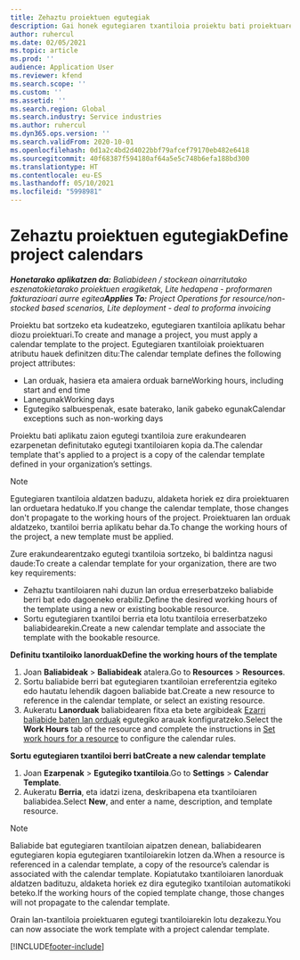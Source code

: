 ```yaml
---
title: Zehaztu proiektuen egutegiak
description: Gai honek egutegiaren txantiloia proiektu bati proiektuaren egutegia jarraitzeko nola aplikatu jakiteko informazioa eskaintzen du.
author: ruhercul
ms.date: 02/05/2021
ms.topic: article
ms.prod: ''
audience: Application User
ms.reviewer: kfend
ms.search.scope: ''
ms.custom: ''
ms.assetid: ''
ms.search.region: Global
ms.search.industry: Service industries
ms.author: ruhercul
ms.dyn365.ops.version: ''
ms.search.validFrom: 2020-10-01
ms.openlocfilehash: 0d1a2c4bd2d4022bbf79afcef79170eb482e6418
ms.sourcegitcommit: 40f68387f594180af64a5e5c748b6efa188bd300
ms.translationtype: HT
ms.contentlocale: eu-ES
ms.lasthandoff: 05/10/2021
ms.locfileid: "5998981"
---
```

# <a name="define-project-calendars"></a><span data-ttu-id="67c80-103">Zehaztu proiektuen egutegiak</span><span class="sxs-lookup"><span data-stu-id="67c80-103">Define project calendars</span></span>

<span data-ttu-id="67c80-104">_**Honetarako aplikatzen da:** Baliabideen / stockean oinarritutako eszenatokietarako proiektuen eragiketak, Lite hedapena - proformaren fakturazioari aurre egitea_</span><span class="sxs-lookup"><span data-stu-id="67c80-104">_**Applies To:** Project Operations for resource/non-stocked based scenarios, Lite deployment - deal to proforma invoicing_</span></span>

<span data-ttu-id="67c80-105">Proiektu bat sortzeko eta kudeatzeko, egutegiaren txantiloia aplikatu behar diozu proiektuari.</span><span class="sxs-lookup"><span data-stu-id="67c80-105">To create and manage a project, you must apply a calendar template to the project.</span></span> <span data-ttu-id="67c80-106">Egutegiaren txantiloiak proiektuaren atributu hauek definitzen ditu:</span><span class="sxs-lookup"><span data-stu-id="67c80-106">The calendar template defines the following project attributes:</span></span>

- <span data-ttu-id="67c80-107">Lan orduak, hasiera eta amaiera orduak barne</span><span class="sxs-lookup"><span data-stu-id="67c80-107">Working hours, including start and end time</span></span>
- <span data-ttu-id="67c80-108">Lanegunak</span><span class="sxs-lookup"><span data-stu-id="67c80-108">Working days</span></span>
- <span data-ttu-id="67c80-109">Egutegiko salbuespenak, esate baterako, lanik gabeko egunak</span><span class="sxs-lookup"><span data-stu-id="67c80-109">Calendar exceptions such as non-working days</span></span>

<span data-ttu-id="67c80-110">Proiektu bati aplikatu zaion egutegi txantiloia zure erakundearen ezarpenetan definitutako egutegi txantiloiaren kopia da.</span><span class="sxs-lookup"><span data-stu-id="67c80-110">The calendar template that's applied to a project is a copy of the calendar template defined in your organization’s settings.</span></span>

> [!NOTE]
> <span data-ttu-id="67c80-111">Egutegiaren txantiloia aldatzen baduzu, aldaketa horiek ez dira proiektuaren lan orduetara hedatuko.</span><span class="sxs-lookup"><span data-stu-id="67c80-111">If you change the calendar template, those changes don't propagate to the working hours of the project.</span></span> <span data-ttu-id="67c80-112">Proiektuaren lan orduak aldatzeko, txantiloi berria aplikatu behar da.</span><span class="sxs-lookup"><span data-stu-id="67c80-112">To change the working hours of the project, a new template must be applied.</span></span>

<span data-ttu-id="67c80-113">Zure erakundearentzako egutegi txantiloia sortzeko, bi baldintza nagusi daude:</span><span class="sxs-lookup"><span data-stu-id="67c80-113">To create a calendar template for your organization, there are two key requirements:</span></span>

- <span data-ttu-id="67c80-114">Zehaztu txantiloiaren nahi duzun lan ordua erreserbatzeko baliabide berri bat edo dagoeneko erabiliz.</span><span class="sxs-lookup"><span data-stu-id="67c80-114">Define the desired working hours of the template using a new or existing bookable resource.</span></span>
- <span data-ttu-id="67c80-115">Sortu egutegiaren txantiloi berria eta lotu txantiloia erreserbatzeko baliabidearekin.</span><span class="sxs-lookup"><span data-stu-id="67c80-115">Create a new calendar template and associate the template with the bookable resource.</span></span>

<span data-ttu-id="67c80-116">**Definitu txantiloiko lanorduak**</span><span class="sxs-lookup"><span data-stu-id="67c80-116">**Define the working hours of the template**</span></span>

1. <span data-ttu-id="67c80-117">Joan **Baliabideak** \> **Baliabideak** atalera.</span><span class="sxs-lookup"><span data-stu-id="67c80-117">Go to **Resources** \> **Resources**.</span></span>
2. <span data-ttu-id="67c80-118">Sortu baliabide berri bat egutegiaren txantiloian erreferentzia egiteko edo hautatu lehendik dagoen baliabide bat.</span><span class="sxs-lookup"><span data-stu-id="67c80-118">Create a new resource to reference in the calendar template, or select an existing resource.</span></span>
3. <span data-ttu-id="67c80-119">Aukeratu **Lanorduak** baliabidearen fitxa eta bete argibideak [Ezarri baliabide baten lan orduak](/dynamics365/field-service/set-work-hours-resource.md) egutegiko arauak konfiguratzeko.</span><span class="sxs-lookup"><span data-stu-id="67c80-119">Select the **Work Hours** tab of the resource and complete the instructions in [Set work hours for a resource](/dynamics365/field-service/set-work-hours-resource.md) to configure the calendar rules.</span></span>

<span data-ttu-id="67c80-120">**Sortu egutegiaren txantiloi berri bat**</span><span class="sxs-lookup"><span data-stu-id="67c80-120">**Create a new calendar template**</span></span>

1. <span data-ttu-id="67c80-121">Joan **Ezarpenak** \> **Egutegiko txantiloia**.</span><span class="sxs-lookup"><span data-stu-id="67c80-121">Go to **Settings** \> **Calendar Template**.</span></span>
2. <span data-ttu-id="67c80-122">Aukeratu **Berria**, eta idatzi izena, deskribapena eta txantiloiaren baliabidea.</span><span class="sxs-lookup"><span data-stu-id="67c80-122">Select **New**, and enter a name, description, and template resource.</span></span>

> [!NOTE]
> <span data-ttu-id="67c80-123">Baliabide bat egutegiaren txantiloian aipatzen denean, baliabidearen egutegiaren kopia egutegiaren txantiloiarekin lotzen da.</span><span class="sxs-lookup"><span data-stu-id="67c80-123">When a resource is referenced in a calendar template, a copy of the resource’s calendar is associated with the calendar template.</span></span> <span data-ttu-id="67c80-124">Kopiatutako txantiloiaren lanorduak aldatzen badituzu, aldaketa horiek ez dira egutegiko txantiloian automatikoki beteko.</span><span class="sxs-lookup"><span data-stu-id="67c80-124">If the working hours of the copied template change, those changes will not propagate to the calendar template.</span></span>

<span data-ttu-id="67c80-125">Orain lan-txantiloia proiektuaren egutegi txantiloiarekin lotu dezakezu.</span><span class="sxs-lookup"><span data-stu-id="67c80-125">You can now associate the work template with a project calendar template.</span></span>


[!INCLUDE[footer-include](../includes/footer-banner.md)]

